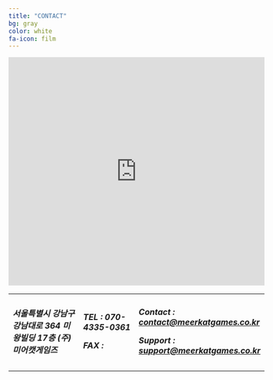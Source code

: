 ```yaml
---
title: "CONTACT"
bg: gray
color: white
fa-icon: film
---
```

<iframe src="https://www.google.com/maps/embed?pb=!1m18!1m12!1m3!1d1582.7612505906102!2d127.02859328696883!3d37.495592997464044!2m3!1f0!2f0!3f0!3m2!1i1024!2i768!4f13.1!3m3!1m2!1s0x0%3A0x0!2zMzfCsDI5JzQ0LjEiTiAxMjfCsDAxJzQ1LjciRQ!5e0!3m2!1sko!2skr!4v1533521760110" width="100%" height="450" frameborder="0" style="border:0" allowfullscreen></iframe>

<table width="100%" border="0">
  <tr>
    <td width="35%"><h5>서울특별시 강남구 강남대로 364 미왕빌딩 17층 (주)미어캣게임즈</h5></td>
    <td width="25%"><h5><p>TEL : 070-4335-0361</P><p>FAX : </p></h5></td>
    <td width="40%"><h5><p>Contact : <a href="mailto:contact@meerkatgames.co.kr">contact@meerkatgames.co.kr</a></p><p>Support : <a href="mailto:Support : support@meerkatgames.co.kr">support@meerkatgames.co.kr</a></P></h5></td>
  </tr>
  </table>
